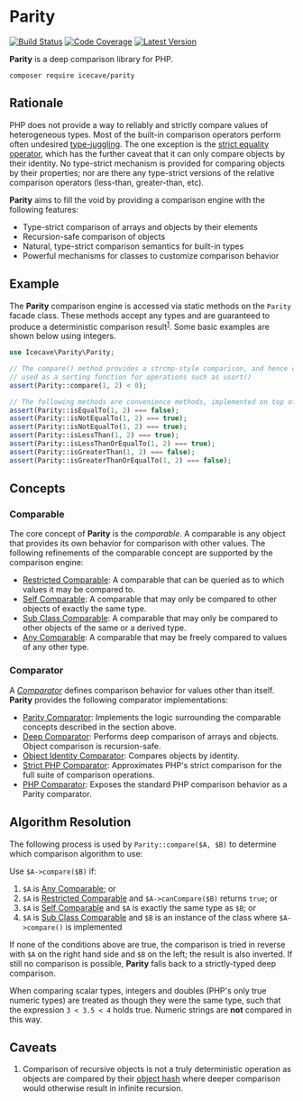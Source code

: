 # Parity

[![Build Status](http://img.shields.io/travis/icecave/parity/master.svg?style=flat-square)](https://travis-ci.org/icecave/parity)
[![Code Coverage](https://img.shields.io/codecov/c/github/icecave/parity/master.svg?style=flat-square)](https://codecov.io/github/icecave/parity)
[![Latest Version](http://img.shields.io/packagist/v/icecave/parity.svg?style=flat-square&label=semver)](https://semver.org)

**Parity** is a deep comparison library for PHP.

    composer require icecave/parity

## Rationale

PHP does not provide a way to reliably and strictly compare values of heterogeneous types. Most of the built-in
comparison operators perform often undesired [type-juggling](http://php.net/manual/en/language.types.type-juggling.php).
The one exception is the [strict equality operator](http://php.net/manual/en/language.operators.comparison.php), which
has the further caveat that it can only compare objects by their identity. No type-strict mechanism is provided for
comparing objects by their properties; nor are there any type-strict versions of the relative comparison operators
(less-than, greater-than, etc).

**Parity** aims to fill the void by providing a comparison engine with the following features:

* Type-strict comparison of arrays and objects by their elements
* Recursion-safe comparison of objects
* Natural, type-strict comparison semantics for built-in types
* Powerful mechanisms for classes to customize comparison behavior

## Example

The **Parity** comparison engine is accessed via static methods on the `Parity` facade class. These methods accept any
types and are guaranteed to produce a deterministic comparison result<sup>[1](#caveat1)</sup>. Some basic examples are
shown below using integers.

```php
use Icecave\Parity\Parity;

// The compare() method provides a strcmp-style comparison, and hence can be
// used as a sorting function for operations such as usort()
assert(Parity::compare(1, 2) < 0);

// The following methods are convenience methods, implemented on top of compare().
assert(Parity::isEqualTo(1, 2) === false);
assert(Parity::isNotEqualTo(1, 2) === true);
assert(Parity::isNotEqualTo(1, 2) === true);
assert(Parity::isLessThan(1, 2) === true);
assert(Parity::isLessThanOrEqualTo(1, 2) === true);
assert(Parity::isGreaterThan(1, 2) === false);
assert(Parity::isGreaterThanOrEqualTo(1, 2) === false);
```

## Concepts

### Comparable

The core concept of **Parity** is the *comparable*. A comparable is any object that provides its own behavior for
comparison with other values. The following refinements of the comparable concept are supported by the comparison engine:

* [Restricted Comparable](src/RestrictedComparable.php): A comparable that can be queried as to which values it may be compared to.
* [Self Comparable](src/SelfComparable.php): A comparable that may only be compared to other objects of exactly the same type.
* [Sub Class Comparable](src/SubClassComparable.php): A comparable that may only be compared to other objects of the same or a derived type.
* [Any Comparable](src/AnyComparable.php): A comparable that may be freely compared to values of any other type.

### Comparator

A *[Comparator](src/Comparator/Comparator.php)* defines comparison behavior for values other
than itself. **Parity** provides the following comparator implementations:

* [Parity Comparator](src/Comparator/ParityComparator.php): Implements the logic surrounding the comparable concepts described in the section above.
* [Deep Comparator](src/Comparator/DeepComparator.php): Performs deep comparison of arrays and objects. Object comparison is recursion-safe.
* [Object Identity Comparator](src/Comparator/ObjectIdentityComparator.php): Compares objects by identity.
* [Strict PHP Comparator](src/Comparator/StrictPhpComparator.php): Approximates PHP's strict comparison for the full suite of comparison operations.
* [PHP Comparator](src/Comparator/PhpComparator.php): Exposes the standard PHP comparison behavior as a Parity comparator.

## Algorithm Resolution

The following process is used by `Parity::compare($A, $B)` to determine which comparison algorithm to use:

Use `$A->compare($B)` if:

1. `$A` is [Any Comparable](src/AnyComparable.php); or
2. `$A` is [Restricted Comparable](src/RestrictedComparable.php) and `$A->canCompare($B)` returns `true`; or
3. `$A` is [Self Comparable](src/SelfComparable.php) and `$A` is exactly the same type as `$B`; or
4. `$A` is [Sub Class Comparable](src/SubClassComparable.php) and `$B` is an instance of the class where `$A->compare()` is implemented

If none of the conditions above are true, the comparison is tried in reverse with `$A` on the right hand side and `$B`
on the left; the result is also inverted. If still no comparison is possible, **Parity** falls back to a strictly-typed
deep comparison.

When comparing scalar types, integers and doubles (PHP's only true numeric types) are treated as though they were the
same type, such that the expression `3 < 3.5 < 4` holds true. Numeric strings are **not** compared in this way.

## Caveats

1. <a name="caveat1"></a>Comparison of recursive objects is not a truly deterministic operation as objects are compared
by their [object hash](http://php.net/manual/en/function.spl-object-hash.php) where deeper comparison would otherwise
result in infinite recursion.
